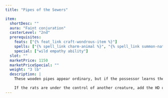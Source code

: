 ```yaml
---
title: "Pipes of the Sewers"

item:
  shortDesc: ""
  aura: "Faint conjuration"
  casterLevel: "2nd"
  prerequisites:
    feats: ["{% feat_link craft-wondrous-item %}"]
    spells: ["{% spell_link charm-animal %}", "{% spell_link summon-natures-ally-i %}"]
    special: ["wild empathy ability"]
  slot: ""
  marketPrice: 1150
  marketPriceSpecial: ""
  weight: "3 lb"
  description: |
    These wooden pipes appear ordinary, but if the possessor learns the proper tune, he can attract {% die_roll 1 3 0 %} rat swarms if rats are within 400 feet. For each 50-foot distance the rats have to travel, there is a 1-round delay. The piper must continue playing until the rats appear, and when they do so, the piper must make a DC 10 _perform (wind instruments)_ check. Success means that they obey the piper's telepathic commands so long as he continues to play. Failure indicates that they turn on the piper. If for any reason the piper ceases playing, the rats leave immediately. If they are called again within a day, the {% skill_link perform %} check DC is 15.

    If the rats are under the control of another creature, add the HD of the controller to the {% skill_link perform %} check DC. Once control is assumed, another check is required each round to maintain it if the other creature is actively seeking to reassert its control.
---
```

